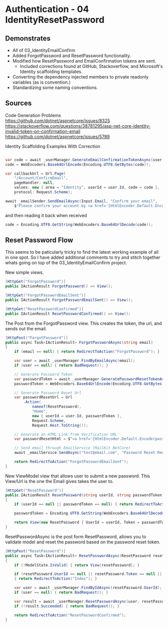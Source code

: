 # Authentication - 04 IdentityResetPassword

## Demonstrates

 * All of 03_IdentityEmailConfirm
 * Added ForgotPassword and ResetPassword functionality.
 * Modified how ResetPassword and EmailConfirmation tokens are sent.
   * Included corrections found at GitHub, Stackoverflow, and Microsoft's Identity scaffolding templates.
 * Converting the dependency injected members to private readonly variables (as is convention.)
 * Standardizing some naming conventions.

## Sources
Code Generation Problems  
https://github.com/dotnet/aspnetcore/issues/8325
https://stackoverflow.com/questions/38781295/asp-net-core-identity-invalid-token-on-confirmation-email
https://github.com/dotnet/aspnetcore/issues/5789

Identity Scaffolding Examples With Correction

```csharp

var code = await _userManager.GenerateEmailConfirmationTokenAsync(user);
code = WebEncoders.Base64UrlEncode(Encoding.UTF8.GetBytes(code));

var callbackUrl = Url.Page(
    "/Account/ConfirmEmail",
    pageHandler: null,
    values: new { area = "Identity", userId = user.Id, code = code },
    protocol: Request.Scheme);

await _emailSender.SendEmailAsync(Input.Email, "Confirm your email",
    $"Please confirm your account by <a href='{HtmlEncoder.Default.Encode(callbackUrl)}'>clicking here</a>.");
```

and then reading it back when received

```csharp
code = Encoding.UTF8.GetString(WebEncoders.Base64UrlDecode(code));
```

## Reset Password Flow

This seems to be paticularly tricky to find the latest working example of all in one spot. So I have added additional comments to try and stitch together whats going on top of the 03_IdentityEmailConfirm project.

New simple views.


```csharp
[HttpGet("ForgotPassword")]
public IActionResult ForgotPassword() => View();

[HttpGet("ForgotPasswordEmailSent")]
public IActionResult ForgotPasswordEmailSent() => View();

[HttpGet("ResetPasswordConfirmed")]
public IActionResult ResetPasswordConfirmed() => View();
```

The Post from the ForgotPassword view. This creates the token, the url, and sends out the email.

```csharp
[HttpPost("ForgotPassword")]
public async Task<IActionResult> ForgotPasswordAsync(string email)
{
    if (email == null) { return RedirectToAction("ForgotPassword"); }

    var user = await _userManager.FindByEmailAsync(email);
    if (user == null) { return BadRequest(); }

    // Generate Password Token
    var passwordToken = await _userManager.GeneratePasswordResetTokenAsync(user);
    passwordToken = WebEncoders.Base64UrlEncode(Encoding.UTF8.GetBytes(passwordToken));

    // Generate Password Reset Url
    var passwordResetUrl = Url
        .Action(
            nameof(ResetPassword),
            "Home",
            new { userId = user.Id, passwordToken },
            Request.Scheme,
            Request.Host.ToString());

    // Generate an HTML Link from Verification URL
    var passwordResetHtml = $"<a href='{HtmlEncoder.Default.Encode(passwordResetUrl)}'>Click here to reset your password!</a>";

    // Send email through EmailService (MailKit NetCore)
    await _emailService.SendAsync("test@email.com", "Password Reset Request", passwordResetHtml, true);

    return RedirectToAction("ForgotPasswordEmailSent");
}
```

New ViewModel view that allows user to submit a new password. This View/Url is the one the Email gives takes the user to.

```csharp
[HttpGet("ResetPassword")]
public IActionResult ResetPassword(string userId, string passwordToken)
{
    if (userId == null || passwordToken == null) { return RedirectToAction("Index"); }

    passwordToken = Encoding.UTF8.GetString(WebEncoders.Base64UrlDecode(passwordToken));

    return View(new ResetPassword { UserId = userId, Token = passwordToken }); // Passing in the ViewModel.
}
```

ResetPasswordAsync is the post form ResetPassword, allows you to validate model and reset the password based on the password reset token.


```csharp
[HttpPost("ResetPassword")]
public async Task<IActionResult> ResetPasswordAsync(ResetPassword resetPassword) // Receiving the ViewModel from post.
{
    if (!ModelState.IsValid) { return View(resetPassword); }

    if (resetPassword.UserId == null || resetPassword.Token == null || resetPassword.NewPassword == null)
    { return RedirectToAction("Index"); }

    var user = await _userManager.FindByIdAsync(resetPassword.UserId);
    if (user == null) { return BadRequest(); }

    var result = await _userManager.ResetPasswordAsync(user, resetPassword.Token, resetPassword.NewPassword);
    if (!result.Succeeded) { return BadRequest(); }

    return RedirectToAction("ResetPasswordConfirmed");
}
```
